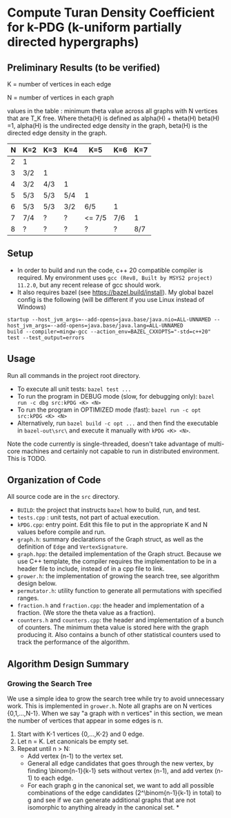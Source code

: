 # Compute Turan Density Coefficient for k-PDG (k-uniform partially directed hypergraphs)

## Preliminary Results (to be verified)

K = number of vertices in each edge

N = number of vertices in each graph

values in the table : minimum theta value across all graphs with N vertices that are T_K free. Where theta(H) is defined as alpha(H) + theta(H) beta(H) =1, alpha(H) is the undirected edge density in the graph, beta(H) is the directed edge density in the graph.

| N   | K=2 | K=3   | K=4   | K=5   | K=6   | K=7   |
| --- | --- | ----- | ----- | ----- | ----- | ----- |
| 2   |   1 |       |       |       |       |       |
| 3   | 3/2 |   1   |       |       |       |       |
| 4   | 3/2 | 4/3   |     1 |       |       |       |
| 5   | 5/3 | 5/3   |   5/4 |     1 |       |       |
| 6   | 5/3 | 5/3   |   3/2 |   6/5 |     1 |       |
| 7   | 7/4 | ?     | ?     | <= 7/5 |   7/6 |     1 |
| 8   |   ? |  ?    | ?     |   ?   |   ?   |   8/7 |


## Setup
* In order to build and run the code, c++ 20 compatible compiler is required. My environment uses `gcc (Rev8, Built by MSYS2 project) 11.2.0`, but any recent release of gcc should work. 
* It also requires bazel (see https://bazel.build/install). My global bazel config is the following (will be different if you use Linux instead of Windows)
```
startup --host_jvm_args=--add-opens=java.base/java.nio=ALL-UNNAMED --host_jvm_args=--add-opens=java.base/java.lang=ALL-UNNAMED
build --compiler=mingw-gcc --action_env=BAZEL_CXXOPTS="-std=c++20"
test --test_output=errors
```

## Usage
Run all commands in the project root directory. 
* To execute all unit tests: `bazel test ...`
* To run the program in DEBUG mode (slow, for debugging only): `bazel run -c dbg src:kPDG <K> <N>` 
* To run the program in OPTIMIZED mode (fast): `bazel run -c opt src:kPDG <K> <N>`
* Alternatively, run `bazel build -c opt ...` and then find the executable in `bazel-out\src\` and execute it manually with `kPDG <K> <N>`.

Note the code currently is single-threaded, doesn't take advantage of multi-core machines and certainly not capable to run in distributed environment. This is TODO. 

## Organization of Code
All source code are in the `src` directory.
- `BUILD`: the project that instructs `bazel` how to build, run, and test.
- `tests.cpp` : unit tests, not part of actual execution.
- `kPDG.cpp`: entry point. Edit this file to put in the appropriate K and N values before compile and run.
- `graph.h`: summary declarations of the Graph struct, as well as the definition of `Edge` and `VertexSignature`.
- `graph.hpp`: the detailed implementation of the Graph struct. Because we use C++ template, the compiler requires the implementation to be in a header file to include, instead of in a cpp file to link. 
- `grower.h`: the implementation of growing the search tree, see algorithm design below. 
- `permutator.h`: utility function to generate all permutations with specified ranges.
- `fraction.h` and `fraction.cpp`: the header and implementation of a fraction. (We store the theta value as a fraction).
- `counters.h` and `counters.cpp`: the header and implementation of a bunch of counters. The minimum theta value is stored here with the graph producing it. Also contains a bunch of other statistical counters used to track the performance of the algorithm.

## Algorithm Design Summary
### Growing the Search Tree
We use a simple idea to grow the search tree while try to avoid unnecessary work. This is implemented in `grower.h`.  Note all graphs are on N vertices {0,1,...,N-1}. When we say "a graph with n vertices" in this section, we mean the number of vertices that appear in some edges is n.

1. Start with K-1 vertices {0,...,K-2} and 0 edge. 
2. Let n = K.  Let canonicals be empty set. 
4. Repeat until n > N:
    - Add vertex (n-1) to the vertex set.
    - General all edge candidates that goes through the new vertex, by finding \binom{n-1}{k-1} sets without vertex (n-1), and add vertex (n-1) to each edge.
    - For each graph g in the canonical set, we want to add all possible combinations of the edge candidates (2^\binom{n-1}{k-1} in total) to g and see if we can generate additional graphs that are not isomorphic to anything already in the canonical set. 
        *  
